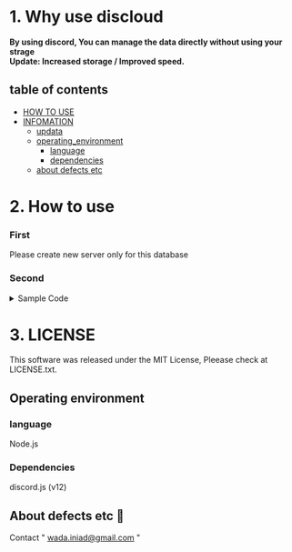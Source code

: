 # 1. Why use discloud
**By using discord, You can manage the data directly without using your strage**     
**Update: Increased storage / Improved speed.**

## table of contents

 - [HOW TO USE](#sample)
 - [INFOMATION](#infomation)
   - [updata](#updata)
   - [operating_environment](#operating-environment)
     - [language](#language)
     - [dependencies](#dependencies)
   - [about defects etc](#about-defects-etc)

# 2. How to use

### First
Please create new server only for this database

### Second
<details><summary>Sample Code</summary><div>

```js
(async function(){

    const cloud = require('disclouds');
    const DB = new cloud;

    /**
     * ::settings::
     * You can also configure by using DB.setting()
     */
    const DB = new cloud({
        //encode settings
        encode:{
            use:true,//encode = on
            key:{
                keyA:"(32 alphanumeric characters)",
                keyB:"(16 alphanumeric characters)"
            }
        },
        token:"Your token is here",
        server:"Your Server ID (This server id's server will be a database)"
    });

    /**
     * How to use encode
     */
    DB.encodOn();//enable encoding
    DB.setKey("(32 alphanumeric characters)","(16 alphanumeric characters)");//set key

    const client = await DB.create("Your token is here",{
        server:"Your Server ID (This server id's server will be a database)",
        //You can also set this way : DB.setServer("ID");
        name:"DataTable's name"
    }, {} //default value
    );

    client.on('error',err=>{
        console.log(err.message);//db client's error
    })

    client.on('ready',async ()=>{//client ready
        console.log('ready...');

        await DB.set("text")//set a data in the database
        .then(async()=>{
            console.log(await DB.get())
            //output: "text"
        }); 

        /**
         * set event
         */
        client.on('set',data=>{
            data = data[0];//body (data[1] is this process key)
            console.log(data.processTime);
            console.log(data.setData);
            console.log(data.info);
        });

        /**
         * get event
        */
        client.on('get',data=>{
            var info = data[0];
            //body
            var key = data[1];
            //process key
        });

        /**
         * writeEnd event
         */
        client.once('writeEnd',async ()=>{
            console.log(await DB.get());
        });

        DB.info();
        //You can get your db infomations
    });
})();
```
</div></details>

# 3. LICENSE
This software was released under the MIT License, Pleease check at LICENSE.txt.

## Operating environment
### language
Node.js
### Dependencies
discord.js (v12)

## About defects etc :email:
Contact
" wada.iniad@gmail.com "
